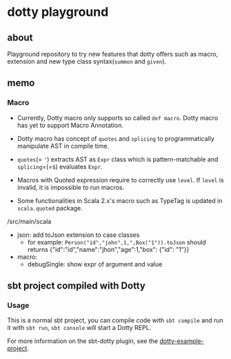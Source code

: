 # dotty playground

## about
Playground repository to try new features that dotty offers such as macro, extension and 
new type class syntax(`summon` and `given`).

## memo
### Macro
- Currently, Dotty macro only supports so called ``def macro``. Dotty macro has yet to support Macro Annotation.
- Dotty macro has concept of ``quotes`` and ``splicing`` 
to programmatically manipulate AST in compile time.

- ``quotes``(= ``'``) extracts AST as ``Expr`` class which is pattern-matchable
and ``splicing``=(=``$``) evaluates ``Expr``.

- Macros with Quoted expression require to correctly use ``level``. 
  If ``level`` is invalid, it is impossible to run macros.
- Some functionalities in Scala 2.x's macro such as TypeTag is updated in ``scala.quoted`` package.

/src/main/scala

- json: add toJson extension to case classes
  - for example: ``Person("id","john",1,",Box("1")).toJson`` 
    should returns 
    {"id":"id","name":"jhon","age":1,"box": {"id": "1"}}
- macro:
  - debugSingle: show expr of argument and value
## sbt project compiled with Dotty

### Usage

This is a normal sbt project, you can compile code with `sbt compile` and run it
with `sbt run`, `sbt console` will start a Dotty REPL.

For more information on the sbt-dotty plugin, see the
[dotty-example-project](https://github.com/lampepfl/dotty-example-project/blob/master/README.md).
